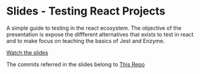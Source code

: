 # Slides - Testing React Projects

A simple guide to testing in the react ecosystem.
The objective of the presentation is expose the diffferent alternatives that exists to test in react and to make focus on teaching the basics of Jest and Enzyme.

[Watch the slides](https://gitpitch.com/XseedSF/slides-react-testing)

The commits referred in the slides belong to [This Repo](https://github.com/fedesobral/hackernews-client/tree/dev) 